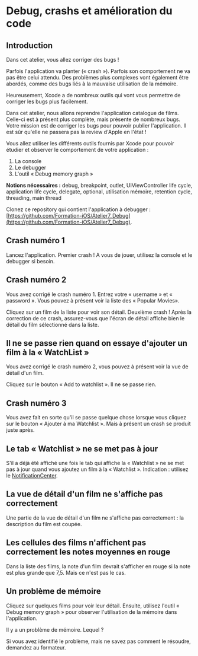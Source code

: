 # Debug, crashs et amélioration du code

## Introduction

Dans cet atelier, vous allez corriger des bugs !

Parfois l'application va planter (« crash »). Parfois son comportement ne va pas être celui attendu.
Des problèmes plus complexes vont également être abordés, comme des bugs liés à la mauvaise utilisation de la mémoire.

Heureusement, Xcode a de nombreux outils qui vont vous permettre de corriger les bugs plus facilement.

Dans cet atelier, nous allons reprendre l'application catalogue de films. Celle-ci est à présent plus complète, mais présente de nombreux bugs.
Votre mission est de corriger les bugs pour pouvoir publier l'application. Il est sûr qu'elle ne passera pas la review d'Apple en l'état ! 

Vous allez utiliser les différents outils fournis par Xcode pour pouvoir étudier et observer le comportement de votre application :
1. La console
2. Le debugger
3. L'outil « Debug memory graph »

**Notions nécessaires :** debug, breakpoint, outlet, UIViewController life cycle, application life cycle,
delegate, optional, utilisation mémoire, retention cycle, threading, main thread

Clonez ce repository qui contient l'application à debugger : [https://github.com/Formation-iOS/Atelier7_Debug](https://github.com/Formation-iOS/Atelier7_Debug).

## Crash numéro 1

Lancez l'application. Premier crash !
A vous de jouer, utilisez la console et le debugger si besoin.

## Crash numéro 2

Vous avez corrigé le crash numéro 1. Entrez votre « username » et « password ».
Vous pouvez à présent voir la liste des « Popular Movies».

Cliquez sur un film de la liste pour voir son détail. Deuxième crash !
Après la correction de ce crash, assurez-vous que l'écran de détail affiche bien le détail du film sélectionné dans la liste.

## Il ne se passe rien quand on essaye d'ajouter un film à la « WatchList »

Vous avez corrigé le crash numéro 2, vous pouvez à présent voir la vue de détail d'un film.

Cliquez sur le bouton « Add to watchlist ». Il ne se passe rien.

## Crash numéro 3

Vous avez fait en sorte qu'il se passe quelque chose lorsque vous cliquez sur le bouton « Ajouter à ma Watchlist ».
Mais à présent un crash se produit juste après.

## Le tab « Watchlist » ne se met pas à jour

S'il a déjà été affiché une fois le tab qui affiche la « Watchlist » ne se met pas à jour quand vous ajoutez un film à la « Watchlist ».
Indication : utilisez le [NotificationCenter](https://developer.apple.com/documentation/foundation/nsnotificationcenter).

## La vue de détail d'un film ne s'affiche pas correctement

Une partie de la vue de détail d'un film ne s'affiche pas correctement : la description du film est coupée.

## Les cellules des films n'affichent pas correctement les notes moyennes en rouge

Dans la liste des films, la note d'un film devrait s'afficher en rouge si la note est plus grande que 7,5. Mais ce n'est pas le cas.

## Un problème de mémoire

Cliquez sur quelques films pour voir leur détail.
Ensuite, utilisez l'outil « Debug memory graph » pour observer l'utilisation de la mémoire dans l'application.

Il y a un problème de mémoire. Lequel ?

Si vous avez identifié le problème, mais ne savez pas comment le résoudre, demandez au formateur.
